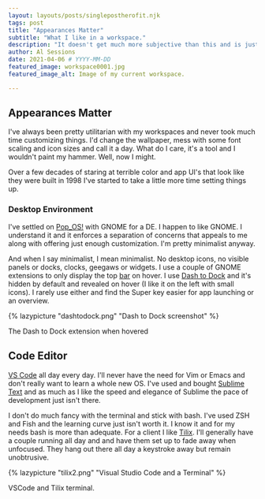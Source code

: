 ```yaml
---
layout: layouts/posts/singlepostherofit.njk
tags: post
title: "Appearances Matter" 
subtitle: "What I like in a workspace." 
description: "It doesn't get much more subjective than this and is just what I like. This moment." 
author: Al Sessions
date: 2021-04-06 # YYYY-MM-DD
featured_image: workspace0001.jpg 
featured_image_alt: Image of my current workspace.

---
```

## Appearances Matter

I've always been pretty utilitarian with my workspaces and never took much time customizing things. I'd change the wallpaper, mess with some font scaling and icon sizes and call it a day. What do I care, it's a tool and I wouldn't paint my hammer. Well, now I might.

Over a few decades of staring at terrible color and app UI's that look like they were built in 1998 I've started to take a little more time setting things up. 

### Desktop Environment

I've settled on [Pop_OS!](https://pop.system76.com/) with GNOME for a DE. I happen to like GNOME. I understand it and it enforces a separation of concerns that appeals to me along with offering just enough customization. I'm pretty minimalist anyway.

And when I say minimalist, I mean minimalist. No desktop icons, no visible panels or docks, clocks, geegaws or widgets. I use a couple of GNOME extensions to only display the top [bar](https://extensions.gnome.org/extension/545/hide-top-bar/) on hover. I use [Dash to Dock](https://extensions.gnome.org/extension/307/dash-to-dock/) and it's hidden by default and revealed on hover (I like it on the left with small icons). I rarely use either and find the Super key easier for app launching or an overview.

{% lazypicture "dashtodock.png" "Dash to Dock screenshot" %}
<div class="lazypicturecaption">The Dash to Dock extension when hovered</div>


## Code Editor

[VS Code](https://code.visualstudio.com) all day every day. I'll never have the need for Vim or Emacs and don't really want to learn a whole new OS. I've used and bought [Sublime Text](https://www.sublimetext.com/) and as much as I like the speed and elegance of Sublime the pace of development just isn't there.

I don't do much fancy with the terminal and stick with bash. I've used ZSH and Fish and the learning curve just isn't worth it. I know it and for my needs bash is more than adequate. For a client I like [Tilix](https://gnunn1.github.io/tilix-web/). I'll generally have a couple running all day and and have them set up to fade away when unfocused. They hang out there all day a keystroke away but remain unobtrusive.

{% lazypicture "tilix2.png" "Visual Studio Code and a Terminal" %}
<div class="lazypicturecaption">VSCode and Tilix terminal.</div>


















